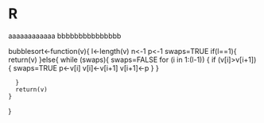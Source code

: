 # R
aaaaaaaaaaaa
bbbbbbbbbbbbbbb

bubblesort<-function(v){
  l<-length(v)
  n<-1
  p<-1
  swaps=TRUE
  if(l==1){
    return(v)
    }else{
      while (swaps){
        swaps=FALSE
        for (i in 1:(l-1)) {
          if (v[i]>v[i+1]){
            swaps=TRUE
            p<-v[i]
            v[i]<-v[i+1]
            v[i+1]<-p
          }
        }
        
      }
      return(v)
    }
}

